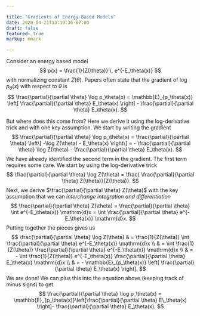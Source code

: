 ```yaml
---

title: "Gradients of Energy-Based Models"
date: 2020-04-21T13:19:36-07:00
draft: false
featured: true
markup: mmark

---
```


Consider an energy based model
$$
p(x) = \frac{1}{Z(\theta)} \, e^{-E_\theta(x)}
$$
with normalizing constant $Z(\theta)$. Papers often state that the gradient of $\log p_\theta(x)$ with respect to $\theta$ is 
$$
\frac{\partial}{\partial \theta} \log p_\theta(x) = \mathbb{E}_{p_\theta(x)} \left[ \frac{\partial}{\partial \theta} E_\theta(x) \right] - \frac{\partial}{\partial \theta} E_\theta(x). 
$$

But where does this come from? Here we derive it using the log-derivative trick and with one key assumption. We start by writing the gradient
$$
\frac{\partial}{\partial \theta} \log p_\theta(x) = \frac{\partial}{\partial \theta} \left\[ -\log Z(\theta) - E_\theta(x) \right\] = - \frac{\partial}{\partial \theta} \log Z(\theta) - \frac{\partial}{\partial \theta} E_\theta(x).
$$
We have already identified the second term in the gradient. The first term requires some care. We start by using the log-derivative trick
$$
\frac{\partial}{\partial \theta} \log Z(\theta) = \frac{ \frac{\partial}{\partial \theta} Z(\theta)}{Z(\theta)}.
$$
Next, we derive $\frac{\partial}{\partial \theta} Z(\theta)$ with the key assumption that we can *interchange integration and differentiation* 
$$
\frac{\partial}{\partial \theta} Z(\theta) = \frac{\partial}{\partial \theta} \int e^{-E_\theta(x)} \mathrm{d}x = \int \frac{\partial}{\partial \theta} e^{-E_\theta(x)} \mathrm{d}x.
$$ 
Putting together the pieces gives us
$$
\frac{\partial}{\partial \theta} \log Z(\theta) & = \frac{1}{Z(\theta)} \int \frac{\partial}{\partial \theta} e^{-E_\theta(x)} \mathrm{d}x
\\ 
& = \int  \frac{1}{Z(\theta)} \frac{\partial}{\partial \theta} e^{-E_\theta(x)} \mathrm{d}x \\
& = - \int  \frac{1}{Z(\theta)} e^{-E_\theta(x)}  \frac{\partial}{\partial \theta} E_\theta(x)  \mathrm{d}x \\
& = - \mathbb{E}_{p_\theta(x)} \left[  \frac{\partial}{\partial \theta} E_\theta(x) \right].
$$
We are done! We can plus this into the equation above (keeping track of minus signs) to get
$$
\frac{\partial}{\partial \theta} \log p_\theta(x) = \mathbb{E}_{p_\theta(x)}\left[\frac{\partial}{\partial \theta} E\_\theta(x) \right]- \frac{\partial}{\partial \theta} E_\theta(x).
$$
